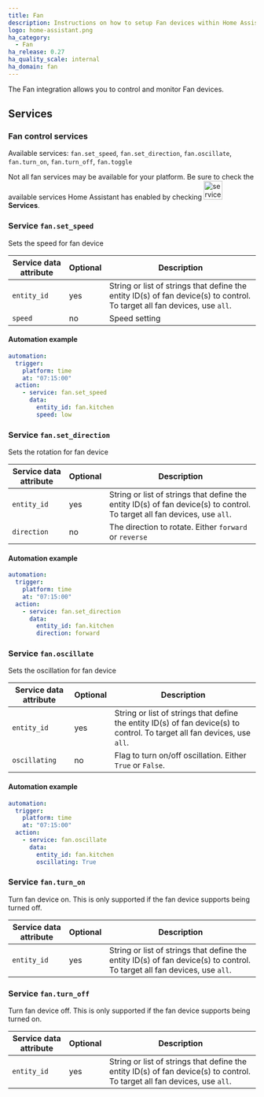 ```yaml
---
title: Fan
description: Instructions on how to setup Fan devices within Home Assistant.
logo: home-assistant.png
ha_category:
  - Fan
ha_release: 0.27
ha_quality_scale: internal
ha_domain: fan
---
```


The Fan integration allows you to control and monitor Fan devices.

## Services

### Fan control services

Available services:
`fan.set_speed`, `fan.set_direction`, `fan.oscillate`, `fan.turn_on`, `fan.turn_off`, `fan.toggle`

<div class='note'>

Not all fan services may be available for your platform. Be sure to check the available services Home Assistant has enabled by checking <img src='/images/screenshots/developer-tool-services-icon.png' alt='service developer tool icon' class="no-shadow" height="38" /> **Services**.

</div>

### Service `fan.set_speed`

Sets the speed for fan device

| Service data attribute | Optional | Description |
| ---------------------- | -------- | ----------- |
| `entity_id` | yes | String or list of strings that define the entity ID(s) of fan device(s) to control. To target all fan devices, use `all`.
| `speed` | no | Speed setting

#### Automation example

```yaml
automation:
  trigger:
    platform: time
    at: "07:15:00"
  action:
    - service: fan.set_speed
      data:
        entity_id: fan.kitchen
        speed: low
```

### Service `fan.set_direction`

Sets the rotation for fan device

| Service data attribute | Optional | Description |
| ---------------------- | -------- | ----------- |
| `entity_id` | yes | String or list of strings that define the entity ID(s) of fan device(s) to control. To target all fan devices, use `all`.
| `direction` | no | The direction to rotate. Either `forward` or `reverse`

#### Automation example

```yaml
automation:
  trigger:
    platform: time
    at: "07:15:00"
  action:
    - service: fan.set_direction
      data:
        entity_id: fan.kitchen
        direction: forward
```

### Service `fan.oscillate`

Sets the oscillation for fan device

| Service data attribute | Optional | Description |
| ---------------------- | -------- | ----------- |
| `entity_id` | yes | String or list of strings that define the entity ID(s) of fan device(s) to control. To target all fan devices, use `all`.
| `oscillating` | no | Flag to turn on/off oscillation. Either `True` or `False`.

#### Automation example

```yaml
automation:
  trigger:
    platform: time
    at: "07:15:00"
  action:
    - service: fan.oscillate
      data:
        entity_id: fan.kitchen
        oscillating: True
```

### Service `fan.turn_on`

Turn fan device on. This is only supported if the fan device supports being turned off.

| Service data attribute | Optional | Description |
| ---------------------- | -------- | ----------- |
| `entity_id` | yes | String or list of strings that define the entity ID(s) of fan device(s) to control. To target all fan devices, use `all`.

### Service `fan.turn_off`

Turn fan device off. This is only supported if the fan device supports being turned on.

| Service data attribute | Optional | Description |
| ---------------------- | -------- | ----------- |
| `entity_id` | yes | String or list of strings that define the entity ID(s) of fan device(s) to control. To target all fan devices, use `all`.
